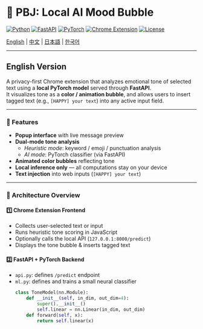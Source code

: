 # 🌈 PBJ: Local AI Mood Bubble  

[![Python](https://img.shields.io/badge/Python-3.10+-blue.svg?logo=python)](https://www.python.org/)
[![FastAPI](https://img.shields.io/badge/FastAPI-API-green.svg?logo=fastapi)](https://fastapi.tiangolo.com/)
[![PyTorch](https://img.shields.io/badge/PyTorch-ML-orange.svg?logo=pytorch)](https://pytorch.org/)
[![Chrome Extension](https://img.shields.io/badge/Chrome_Extension-MV3-yellow.svg?logo=googlechrome)](https://developer.chrome.com/docs/extensions/)
[![License](https://img.shields.io/badge/License-MIT-lightgrey.svg)](LICENSE)

[English](#english-version) | [中文](#中文版本) | [日本語](#日本語バージョン) | [한국어](#한국어-버전)

---

## English Version
A privacy-first Chrome extension that analyzes emotional tone of selected text using a **local PyTorch model** served through **FastAPI**.  
It visualizes tone as a **color / animation bubble**, and allows users to insert tagged text (e.g., `[HAPPY] your text`) into any active input field.

---

### 🚀 Features
- **Popup interface** with live message preview  
- **Dual-mode tone analysis**
  - *Heuristic mode*: keyword / emoji / punctuation analysis  
  - *AI mode*: PyTorch classifier (via FastAPI)
- **Animated color bubbles** reflecting tone  
- **Local inference only** — all computations stay on your device  
- **Text injection** into web inputs (`[HAPPY] your text`)  

---

### 🧠 Architecture Overview

#### 1️⃣ Chrome Extension Frontend  
- Collects user-selected text or input  
- Runs heuristic tone scoring in JavaScript  
- Optionally calls the local API (`127.0.0.1:8000/predict`)  
- Displays the tone bubble & inserts tagged text  

#### 2️⃣ FastAPI + PyTorch Backend  
- `api.py`: defines `/predict` endpoint  
- `ml.py`: defines and trains a small neural classifier  
  ```python
  class ToneModel(nn.Module):
      def __init__(self, in_dim, out_dim=4):
          super().__init__()
          self.linear = nn.Linear(in_dim, out_dim)
      def forward(self, x):
          return self.linear(x)
